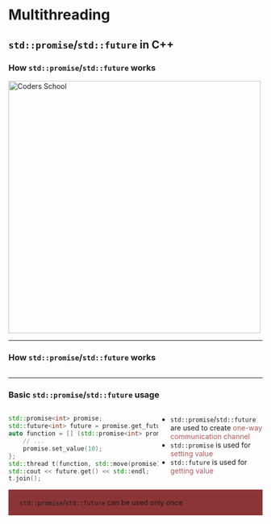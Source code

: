 <!-- .slide: data-background="#111111" -->

# Multithreading

## `std::promise`/`std::future` in C++

### How `std::promise`/`std::future` works

<a href="https://coders.school">
    <img width="500" data-src="../coders_school_logo.png" alt="Coders School" class="plain">
</a>

___

### How `std::promise`/`std::future` works

<img data-src="img/how_promise_future_works.gif" class="plain" style="
    position: relative;
    left: 50%;
    transform: translateX(-50%);
">

___

### Basic `std::promise`/`std::future` usage

<div style="display:flex;">

<div style="width: 59%;">

```c++
std::promise<int> promise;
std::future<int> future = promise.get_future();
auto function = [] (std::promise<int> promise) {
    // ...
    promise.set_value(10);
};
std::thread t(function, std::move(promise));
std::cout << future.get() << std::endl;
t.join();
```
<!-- .element: class="fragment fade-in" -->
</div>
<div style="width: 41%;">

* <!-- .element: class="fragment fade-in" --> <code>std::promise</code>/<code>std::future</code> are used to create <span style="color:#AD5758;">one-way communication channel</span>
* <!-- .element: class="fragment fade-in" --> <code>std::promise</code> is used for <span style="color:#AD5758;">setting value</span>
* <!-- .element: class="fragment fade-in" --> <code>std::future</code> is used for <span style="color:#AD5758;">getting value</span>
</div>

</div>

<div style="background-color: #8B3536; padding: 3px 22px;">

<code>std::promise</code>/<code>std::future</code> can be used only once

</div> <!-- .element: class="fragment fade-in" -->